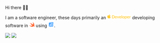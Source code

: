 Hi there 👋🏻


I am a software engineer, these days primarily an <a href="https://developer.apple.com" target="_new" style=""><img src="images/apple-developer.svg" alt=" Developer" style="height:12pt"/></a> developing software in <a href="https://github.com/apple/swift" target="_new"><img src="images/icon-swift.svg" alt="Swift" style="height:16pt"/></a> using <a href="https://developer.apple.com/xcode/" target="_new" alt="Xcode"><img src="images/icon-xcode.svg" alt="Xcode" style="height:17pt"/></a>.

<picture>
  <source
    width=350
    align="center"
    srcset="https://github-readme-stats.vercel.app/api?username=4np&show_icons=true&custom_title=GitHub%20Statistics&theme=dracula"
    media="(prefers-color-scheme: dark)"
  />
  <img width=350 align="center" src="https://github-readme-stats.vercel.app/api?username=4np&show_icons=true&custom_title=GitHub%20Statistics" />
</picture>

<picture>
  <source
    width=400
    align="center"
    srcset="https://github-readme-stats.vercel.app/api/top-langs/?username=4np&layout=compact&hide=groovy&langs_count=5&card_width=450&theme=dracula"
    media="(prefers-color-scheme: dark)"
  />
  <img width=400 align="center" src="https://github-readme-stats.vercel.app/api/top-langs/?username=4np&layout=compact&hide=groovy&langs_count=5&card_width=450"/>
</picture>

